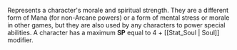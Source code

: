 Represents a character's morale and spiritual strength. They are a different form of Mana (for non-Arcane powers) or a form of mental stress or morale in other games, but they are also used by any characters to power special abilities. A character has a maximum **SP** equal to 4 + [[Stat_Soul | Soul]] modifier.
